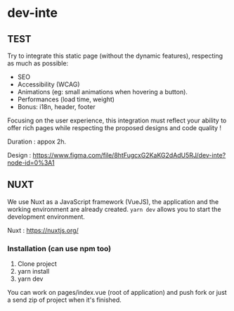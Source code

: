 # dev-inte
## TEST

Try to integrate this static page (without the dynamic features), respecting as much as possible:
- SEO
- Accessibility (WCAG)
- Animations (eg: small animations when hovering a button).
- Performances (load time, weight)
- Bonus: i18n, header, footer

Focusing on the user experience, this integration must reflect your ability to offer rich pages while respecting the proposed designs and code quality !

Duration : appox 2h.

Design : https://www.figma.com/file/8htFugcxG2KaKG2dAdU5RJ/dev-inte?node-id=0%3A1

## NUXT
We use Nuxt as a JavaScript framework (VueJS), the application and the working environment are already created.
`yarn dev` allows you to start the development environment.

Nuxt : https://nuxtjs.org/

### Installation (can use npm too)
1. Clone project
2. yarn install
3. yarn dev

You can work on pages/index.vue (root of application) and push fork or just a send zip of project when it's finished.
